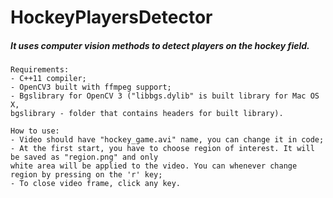 # HockeyPlayersDetector

##### It uses computer vision methods to detect players on the hockey field.

```
Requirements:
- C++11 compiler;
- OpenCV3 built with ffmpeg support;
- Bgslibrary for OpenCV 3 ("libbgs.dylib" is built library for Mac OS X,
bgslibrary - folder that contains headers for built library).
```

```
How to use:
- Video should have "hockey_game.avi" name, you can change it in code;
- At the first start, you have to choose region of interest. It will be saved as "region.png" and only
white area will be applied to the video. You can whenever change region by pressing on the 'r' key;
- To close video frame, click any key.
```